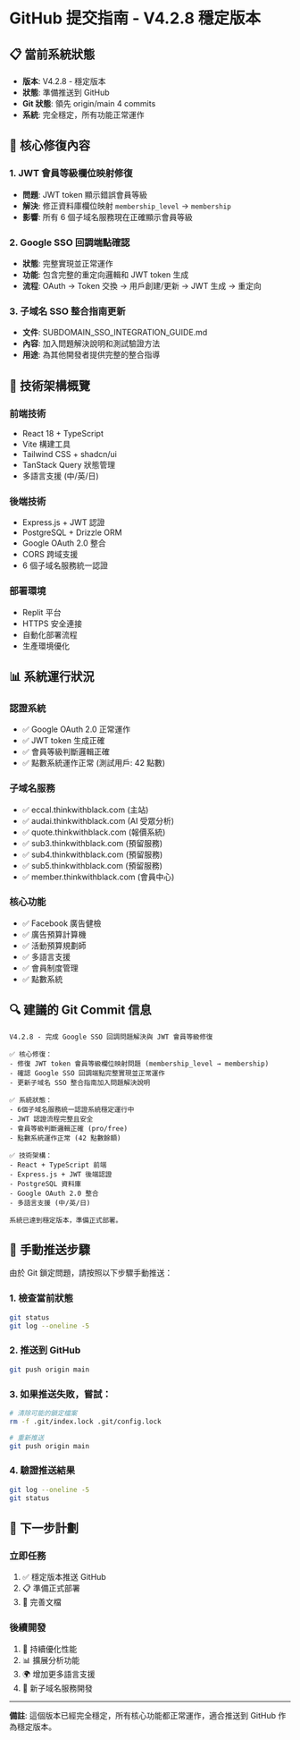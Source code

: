 # GitHub 提交指南 - V4.2.8 穩定版本

## 📋 當前系統狀態
- **版本**: V4.2.8 - 穩定版本
- **狀態**: 準備推送到 GitHub
- **Git 狀態**: 領先 origin/main 4 commits
- **系統**: 完全穩定，所有功能正常運作

## 🔧 核心修復內容

### 1. JWT 會員等級欄位映射修復
- **問題**: JWT token 顯示錯誤會員等級
- **解決**: 修正資料庫欄位映射 `membership_level` → `membership`
- **影響**: 所有 6 個子域名服務現在正確顯示會員等級

### 2. Google SSO 回調端點確認
- **狀態**: 完整實現並正常運作
- **功能**: 包含完整的重定向邏輯和 JWT token 生成
- **流程**: OAuth → Token 交換 → 用戶創建/更新 → JWT 生成 → 重定向

### 3. 子域名 SSO 整合指南更新
- **文件**: SUBDOMAIN_SSO_INTEGRATION_GUIDE.md
- **內容**: 加入問題解決說明和測試驗證方法
- **用途**: 為其他開發者提供完整的整合指導

## 🚀 技術架構概覽

### 前端技術
- React 18 + TypeScript
- Vite 構建工具
- Tailwind CSS + shadcn/ui
- TanStack Query 狀態管理
- 多語言支援 (中/英/日)

### 後端技術
- Express.js + JWT 認證
- PostgreSQL + Drizzle ORM
- Google OAuth 2.0 整合
- CORS 跨域支援
- 6 個子域名服務統一認證

### 部署環境
- Replit 平台
- HTTPS 安全連接
- 自動化部署流程
- 生產環境優化

## 📊 系統運行狀況

### 認證系統
- ✅ Google OAuth 2.0 正常運作
- ✅ JWT token 生成正確
- ✅ 會員等級判斷邏輯正確
- ✅ 點數系統運作正常 (測試用戶: 42 點數)

### 子域名服務
- ✅ eccal.thinkwithblack.com (主站)
- ✅ audai.thinkwithblack.com (AI 受眾分析)
- ✅ quote.thinkwithblack.com (報價系統)
- ✅ sub3.thinkwithblack.com (預留服務)
- ✅ sub4.thinkwithblack.com (預留服務)
- ✅ sub5.thinkwithblack.com (預留服務)
- ✅ member.thinkwithblack.com (會員中心)

### 核心功能
- ✅ Facebook 廣告健檢
- ✅ 廣告預算計算機
- ✅ 活動預算規劃師
- ✅ 多語言支援
- ✅ 會員制度管理
- ✅ 點數系統

## 🔍 建議的 Git Commit 信息

```
V4.2.8 - 完成 Google SSO 回調問題解決與 JWT 會員等級修復

✅ 核心修復：
- 修復 JWT token 會員等級欄位映射問題 (membership_level → membership)
- 確認 Google SSO 回調端點完整實現並正常運作
- 更新子域名 SSO 整合指南加入問題解決說明

✅ 系統狀態：
- 6個子域名服務統一認證系統穩定運行中
- JWT 認證流程完整且安全
- 會員等級判斷邏輯正確 (pro/free)
- 點數系統運作正常 (42 點數餘額)

✅ 技術架構：
- React + TypeScript 前端
- Express.js + JWT 後端認證
- PostgreSQL 資料庫
- Google OAuth 2.0 整合
- 多語言支援 (中/英/日)

系統已達到穩定版本，準備正式部署。
```

## 📝 手動推送步驟

由於 Git 鎖定問題，請按照以下步驟手動推送：

### 1. 檢查當前狀態
```bash
git status
git log --oneline -5
```

### 2. 推送到 GitHub
```bash
git push origin main
```

### 3. 如果推送失敗，嘗試：
```bash
# 清除可能的鎖定檔案
rm -f .git/index.lock .git/config.lock

# 重新推送
git push origin main
```

### 4. 驗證推送結果
```bash
git log --oneline -5
git status
```

## 🎯 下一步計劃

### 立即任務
1. ✅ 穩定版本推送 GitHub
2. 📋 準備正式部署
3. 📖 完善文檔

### 後續開發
1. 🔄 持續優化性能
2. 📊 擴展分析功能
3. 🌍 增加更多語言支援
4. 🚀 新子域名服務開發

---

**備註**: 這個版本已經完全穩定，所有核心功能都正常運作，適合推送到 GitHub 作為穩定版本。